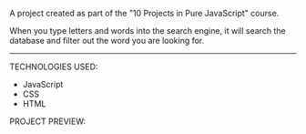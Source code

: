 A project created as part of the "10 Projects in Pure JavaScript" course.

When you type letters and words into the search engine, it will search the database and filter out the word you are looking for.
_________________________

TECHNOLOGIES USED:

- JavaScript
- CSS
- HTML

PROJECT PREVIEW:
